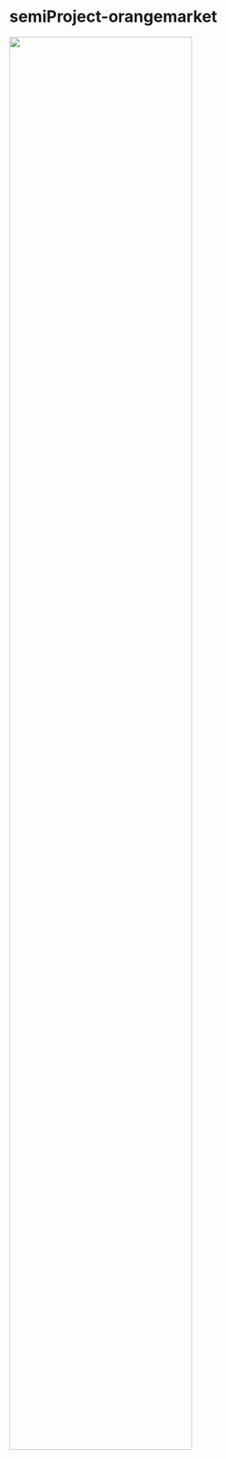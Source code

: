 # semiProject-orangemarket
<img width="80%" src="https://user-images.githubusercontent.com/88969934/149363129-8b144cbb-b592-4126-b458-6934b9a9ae94.jpg"/>

